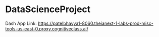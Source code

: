 # DataScienceProject

Dash App Link: https://patelbhavya1-8060.theianext-1-labs-prod-misc-tools-us-east-0.proxy.cognitiveclass.ai/


